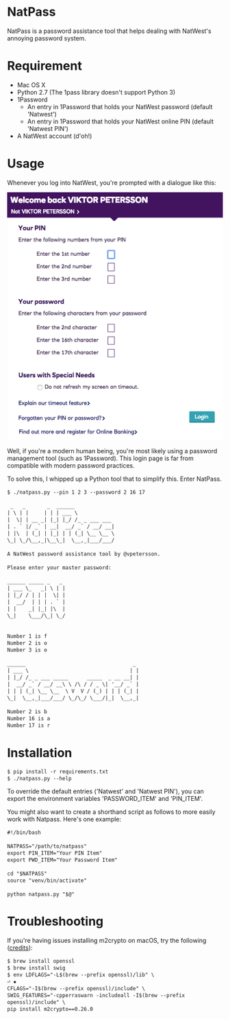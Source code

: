 # NatPass
NatPass is a password assistance tool that helps dealing with NatWest's annoying password system.

# Requirement

* Mac OS X
* Python 2.7 (The 1pass library doesn't support Python 3)
* 1Password
  * An entry in 1Password that holds your NatWest password (default 'Natwest')
  * An entry in 1Password that holds your NatWest online PIN (default 'Natwest PIN')
* A NatWest account (d'oh!)

# Usage

Whenever you log into NatWest, you're prompted with a dialogue like this:

![Netwest Login](img/natwest_prompt.png)

Well, if you're a modern human being, you're most likely using a password management tool (such as 1Password). This login page is far from compatible with modern password practices.

To solve this, I whipped up a Python tool that to simplify this. Enter NatPass.

```
$ ./natpass.py --pin 1 2 3 --password 2 16 17

 _   _       _  ______
| \ | |     | | | ___ \
|  \| | __ _| |_| |_/ /_ _ ___ ___
| . ` |/ _` | __|  __/ _` / __/ __|
| |\  | (_| | |_| | | (_| \__ \__ \
\_| \_/\__,_|\__\_|  \__,_|___/___/

A NatWest password assistance tool by @vpetersson.

Please enter your master password:

______ _____ _   _
| ___ \_   _| \ | |
| |_/ / | | |  \| |
|  __/  | | | . ` |
| |    _| |_| |\  |
\_|    \___/\_| \_/


Number 1 is f
Number 2 is o
Number 3 is o

______                                   _
| ___ \                                 | |
| |_/ /_ _ ___ _____      _____  _ __ __| |
|  __/ _` / __/ __\ \ /\ / / _ \| '__/ _` |
| | | (_| \__ \__  \ V  V / (_) | | | (_| |
\_|  \__,_|___/___/ \_/\_/ \___/|_|  \__,_|

Number 2 is b
Number 16 is a
Number 17 is r
```

# Installation

```
$ pip install -r requirements.txt
$ ./natpass.py --help
```

To override the default entries ('Natwest' and 'Natwest PIN'), you can export the environment variables 'PASSWORD_ITEM' and 'PIN_ITEM'.

You might also want to create a shorthand script as follows to more easily work with Natpass. Here's one example:

```
#!/bin/bash

NATPASS="/path/to/natpass"
export PIN_ITEM="Your PIN Item"
export PWD_ITEM="Your Password Item"

cd "$NATPASS"
source "venv/bin/activate"

python natpass.py "$@"
```

# Troubleshooting

If you're having issues installing m2crypto on macOS, try the following ([credits](https://stackoverflow.com/questions/33005354/trouble-installing-m2crypto-with-pip-on-os-x-macos)):

```
$ brew install openssl
$ brew install swig
$ env LDFLAGS="-L$(brew --prefix openssl)/lib" \                                                                                                ⏎ ✹
CFLAGS="-I$(brew --prefix openssl)/include" \
SWIG_FEATURES="-cpperraswarn -includeall -I$(brew --prefix openssl)/include" \
pip install m2crypto==0.26.0
```
